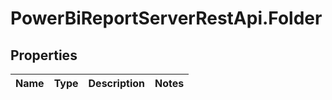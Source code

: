 # PowerBiReportServerRestApi.Folder

## Properties
Name | Type | Description | Notes
------------ | ------------- | ------------- | -------------


